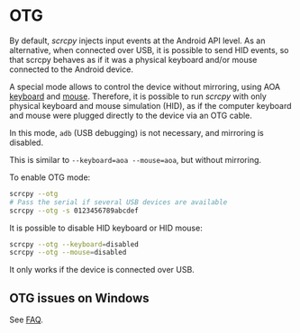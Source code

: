 # OTG

By default, _scrcpy_ injects input events at the Android API level. As an
alternative, when connected over USB, it is possible to send HID events, so that
scrcpy behaves as if it was a physical keyboard and/or mouse connected to the
Android device.

A special mode allows to control the device without mirroring, using AOA
[keyboard](keyboard.md#aoa) and [mouse](mouse.md#aoa). Therefore, it is possible
to run _scrcpy_ with only physical keyboard and mouse simulation (HID), as if
the computer keyboard and mouse were plugged directly to the device via an OTG
cable.

In this mode, `adb` (USB debugging) is not necessary, and mirroring is disabled.

This is similar to `--keyboard=aoa --mouse=aoa`, but without mirroring.

To enable OTG mode:

```bash
scrcpy --otg
# Pass the serial if several USB devices are available
scrcpy --otg -s 0123456789abcdef
```

It is possible to disable HID keyboard or HID mouse:

```bash
scrcpy --otg --keyboard=disabled
scrcpy --otg --mouse=disabled
```

It only works if the device is connected over USB.

## OTG issues on Windows

See [FAQ](/FAQ.md#otg-issues-on-windows).
